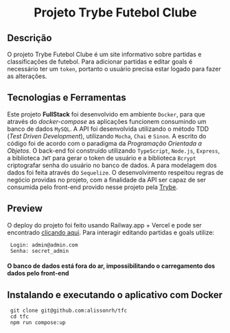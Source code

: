 <h1 align="center">Projeto Trybe Futebol Clube</h1>

## Descrição

O projeto Trybe Futebol Clube é um site informativo sobre partidas e classificações de futebol. Para adicionar partidas e editar goals é necessário ter um `token`, portanto o usuário precisa estar logado para fazer as alterações.

## Tecnologias e Ferramentas

Este projeto **FullStack** foi desenvolvido em ambiente `Docker`, para que através do *docker-compose* as aplicações funcionem consumindo um banco de dados `MySQL`. A API foi desenvolvida utilizando o método TDD (_Test Driven Development_), utilizando `Mocha`, `Chai` e `Sinon`. A escrito do código foi de acordo com o paradigma da _Programação Orientada a Objetos_. O back-end foi construído utilizando `TypeScript`, `Node.js`, `Express`, a biblioteca `JWT` para gerar o token de usuário e a biblioteca `Bcrypt` criptografar senha do usuário no banco de dados. A para modelagem dos dados foi feita através do `Sequelize`. O desenvolvimento respeitou regras de negócio providas no projeto, com a finalidade da API ser capaz de ser consumida pelo front-end provido nesse projeto pela [Trybe](https://www.betrybe.com/).

## Preview 

O deploy do projeto foi feito usando Railway.app + Vercel e pode ser encontrado [clicando aqui](https://tfc-vercel.vercel.app/leaderboard). Para interagir editando partidas e goals utilize: 

```
 Login: admin@admin.com
 Senha: secret_admin
```
#### O banco de dados está fora do ar, impossibilitando o carregamento dos dados pelo front-end

## Instalando e executando o aplicativo com Docker

```
 git clone git@github.com:alissonrh/tfc
 cd tfc
 npm run compose:up
```


<!-- Olá, Tryber!
Esse é apenas um arquivo inicial para o README do seu projeto.
É essencial que você preencha esse documento por conta própria, ok?
Não deixe de usar nossas dicas de escrita de README de projetos, e deixe sua criatividade brilhar!
:warning: IMPORTANTE: você precisa deixar nítido:
- quais arquivos/pastas foram desenvolvidos por você; 
- quais arquivos/pastas foram desenvolvidos por outra pessoa estudante;
- quais arquivos/pastas foram desenvolvidos pela Trybe.
-->
